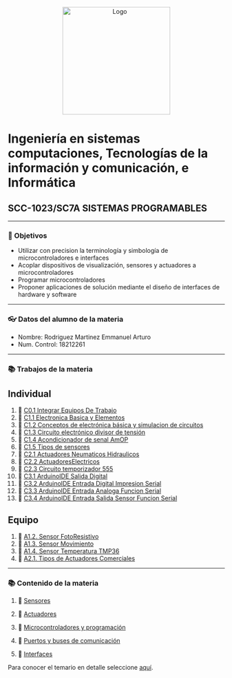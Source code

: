 <p align="center">
    <img alt="Logo" src="https://www.tijuana.tecnm.mx/wp-content/themes/tecnm/images/logo_TECT.png" width=250 height=250>
</p>

# Ingeniería en sistemas computaciones, Tecnologías de la información y comunicación, e Informática

## SCC-1023/SC7A SISTEMAS PROGRAMABLES

---

### :pencil: Objetivos

+ Utilizar con precision la terminología y simbología de microcontroladores e interfaces
+ Acoplar dispositivos de visualización, sensores y actuadores a microcontroladores
+ Programar microcontroladores
+ Proponer aplicaciones de solución mediante el diseño de interfaces de hardware y software

---

### :eyeglasses: Datos del alumno de la materia

* Nombre: Rodriguez Martinez Emmanuel Arturo
* Num. Control: 18212261 

---
### :books: Trabajos de la materia​

**Individual**
-
1. :book: [C0.1 Integrar Equipos De Trabajo](https://github.com/EmmanuelARodriguez/Markdown/blob/master/C0.1_IntegrarEquiposDeTrabajo_RodriguezMartinezEmmanuelArturo.pdf)
2. :book: [C1.1 Electronica Basica y Elementos](https://github.com/EmmanuelARodriguez/Markdown/blob/master/C1.1_ElectronicaBasica_y_elementos_RodriguezMartinezEmmanuelArturo.md)
3. :book: [C1.2 Conceptos de electrónica básica y simulacion de circuitos](https://github.com/EmmanuelARodriguez/Markdown/blob/main/C1.2%20Circuito%20electr%C3%B3nico%20b%C3%A1sico.md)
4. :book: [C1.3 Circuito electrónico divisor de tensión](https://github.com/EmmanuelARodriguez/Markdown/blob/main/C1.3%20Circuito%20electr%C3%B3nico%20divisor%20de%20tensi%C3%B3n.md)
5. :book: [C1.4 Acondicionador de senal AmOP](https://github.com/EmmanuelARodriguez/Markdown/blob/main/C1.4%20Acondicionador%20de%20senal%20AmOP.md)
6. :book: [C1.5 Tipos de sensores](https://github.com/EmmanuelARodriguez/Markdown/blob/main/C1.5_Tipos_de_sensores.md)
7. :book: [C2.1 Actuadores Neumaticos Hidraulicos](https://github.com/EmmanuelARodriguez/Markdown/blob/main/C2.1_ActuadoresNeumaticosHidraulicos_RodriguezMartinezEmmanuelArturo.md)
8. :book: [C2.2 ActuadoresElectricos](https://github.com/EmmanuelARodriguez/Markdown/blob/main/C2.2_ActuadoresElectricos_RodriguezMartinezEmmanuelArturo.md)
9. :book: [C2.3 Circuito temporizador 555](https://github.com/EmmanuelARodriguez/Markdown/blob/main/C2.3_CircuitoTemporizador555_RodriguezMartinezEmmanuelArturo.md)
10. :book: [C3.1 ArduinoIDE Salida Digital](https://github.com/EmmanuelARodriguez/Markdown/blob/main/C3.1_ArduinoIDE_SalidaDigital_RodriguezMartinezEmmanuelArturo.md)
11. :book: [C3.2 ArduinoIDE Entrada Digital Impresion Serial](https://github.com/EmmanuelARodriguez/Markdown/blob/main/C3.2_ArduinoIDE_EntradaDigitalImpresionSerial_RodriguezMartinezEmmanuelArturo.md)
12. :book: [C3.3 ArduinoIDE Entrada Analoga Funcion Serial](https://github.com/EmmanuelARodriguez/Markdown/blob/main/C3.3_ArduinoIDE_EntradaAnalogaFuncionSerial_RodriguezMartinezEmmanuelArturo.md)
13. :book: [C3.4 ArduinoIDE Entrada Salida Sensor Funcion Serial](https://github.com/EmmanuelARodriguez/Markdown/blob/main/C3.4_ArduinoIDE_EntradaSalidaSensorFuncionSerial_RodriguezMartinezEmmanuelArturo.md)


**Equipo**
-
1. :book: [A1.2. Sensor FotoResistivo](https://github.com/EmmanuelARodriguez/Markdown/blob/main/A1.2_Sensor_FotoResistivo_RodriguezMartinezEmmanuelArturo.md)
2. :book: [A1.3. Sensor Movimiento](https://github.com/EmmanuelARodriguez/Markdown/blob/main/A1.3_RodriguezMartinezEmmanuelArturo_LosSimuladores.md)
3. :book: [A1.4. Sensor Temperatura TMP36](https://github.com/EmmanuelARodriguez/Markdown/blob/main/A1.4_Sensor_Temperatura_TMP36_RodriguezMartinezEmmanuelArturo.md)
4. :book: [A2.1. Tipos de Actuadores Comerciales](https://github.com/EmmanuelARodriguez/Markdown/blob/main/A2.1_Tipos_actuadores_Comerciales_EmmanuelArturoRodriguezMartinez_LosSimuladores.md)

---

### :books: Contenido de la materia​

1. :book: [Sensores](docs/D1.0_Sensores.md)
  
2. :book: [Actuadores](docs/D2.0_Actuadores.md)
   
3. :book: [Microcontroladores y programación](docs/D3.0_Microcontroladores.md)
   
4. :book: [Puertos y buses de comunicación](docs/D4.0_Comunicacion.md)
   
5. :book: [Interfaces](docs/D5.0_Interface.md)
  
Para conocer el temario en detalle seleccione [aquí](pdf/D0.2_Sistemas_Programables.pdf).
